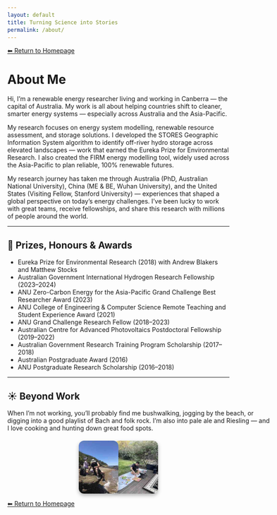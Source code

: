 ```yaml
---
layout: default
title: Turning Science into Stories
permalink: /about/
---
```


[⬅ Return to Homepage](/)

# About Me


Hi, I’m a renewable energy researcher living and working in Canberra — the capital of Australia. My work is all about helping countries shift to cleaner, smarter energy systems — especially across Australia and the Asia-Pacific.

My research focuses on energy system modelling, renewable resource assessment, and storage solutions. I developed the STORES Geographic Information System algorithm to identify off-river hydro storage across elevated landscapes — work that earned the Eureka Prize for Environmental Research. I also created the FIRM energy modelling tool, widely used across the Asia-Pacific to plan reliable, 100% renewable futures.

My research journey has taken me through Australia (PhD, Australian National University), China (ME & BE, Wuhan University), and the United States (Visiting Fellow, Stanford University) — experiences that shaped a global perspective on today’s energy challenges. I’ve been lucky to work with great teams, receive fellowships, and share this research with millions of people around the world.

---

## 🏅 Prizes, Honours & Awards

- Eureka Prize for Environmental Research (2018) with Andrew Blakers and Matthew Stocks
- Australian Government International Hydrogen Research Fellowship (2023–2024)
- ANU Zero-Carbon Energy for the Asia-Pacific Grand Challenge Best Researcher Award (2023)
- ANU College of Engineering & Computer Science Remote Teaching and Student Experience Award (2021)
- ANU Grand Challenge Research Fellow (2018–2023)
- Australian Centre for Advanced Photovoltaics Postdoctoral Fellowship (2019–2022)
- Australian Government Research Training Program Scholarship (2017–2018)
- Australian Postgraduate Award (2016)
- ANU Postgraduate Research Scholarship (2016–2018)

---

## ☀️ Beyond Work

<div style="display: flex; align-items: center; gap: 20px; flex-wrap: wrap; margin-top: 10px;">

<div style="flex: 1; min-width: 600px;">
When I’m not working, you’ll probably find me bushwalking, jogging by the beach, or digging into a good playlist of Bach and folk rock. I’m also into pale ale and Riesling — and I love cooking and hunting down great food spots.
</div>

<div style="flex: 1; min-width: 200px;">
    <div style="display: flex; gap: 0px; justify-content: center;">
        <img src="/images/Hiking.jpg" alt="Bushwalking by the beach" style="height: 120px; position: relative; z-index: 2; margin-right: -10px; border-radius: 12px; box-shadow: 0 4px 8px rgba(0, 0, 0, 0.3);">
        <img src="/images/BBQ.jpg" alt="Outdoor cooking" style="height: 120px; z-index: 1; border-radius: 12px; box-shadow: 0 4px 8px rgba(0, 0, 0, 0.3);">
    </div>
</div>

</div>

[⬅ Return to Homepage](/)
